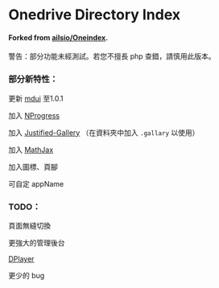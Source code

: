 # Onedrive Directory Index

#### Forked from [ailsio/Oneindex](https://github.com/ailsio/Oneindex).

警告：部分功能未經測試。若您不擅長 php 查錯，請慎用此版本。



### 部分新特性：

更新 [mdui](https://www.mdui.org/) 至1.0.1

加入 [NProgress](https://ricostacruz.com/nprogress/)

加入 [Justified-Gallery](https://miromannino.github.io/Justified-Gallery/) （在資料夾中加入 `.gallary` 以使用）

加入 [MathJax](https://www.mathjax.org/)

加入圖標、頁腳

可自定 appName



### TODO：

頁面無縫切換

更強大的管理後台

[DPlayer](http://dplayer.js.org/)

更少的 bug